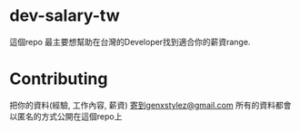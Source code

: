 # dev-salary-tw

這個repo 最主要想幫助在台灣的Developer找到適合你的薪資range.

# Contributing
把你的資料(經驗, 工作內容, 薪資) 寄到genxstylez@gmail.com
所有的資料都會以匿名的方式公開在這個repo上
